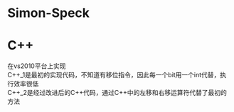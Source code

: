 # Simon-Speck

# C++
在vs2010平台上实现<br>
C++_1是最初的实现代码，不知道有移位指令，因此每一个bit用一个int代替，执行效率很低<br>
C++_2是经过改进后的C++代码，通过C++中的左移和右移运算符代替了最初的方法<br>